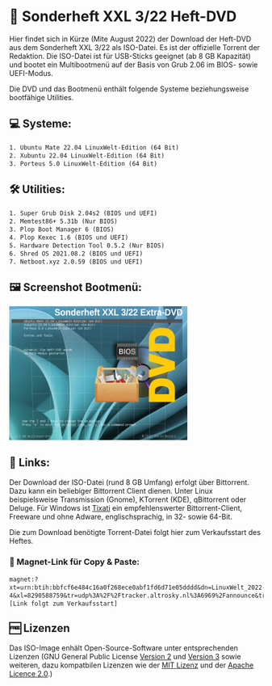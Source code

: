 # 💽 Sonderheft XXL 3/22 Heft-DVD

Hier findet sich in Kürze (Mite August 2022) der Download der Heft-DVD aus dem Sonderheft XXL 3/22 als ISO-Datei. Es ist der offizielle Torrent der Redaktion. Die ISO-Datei ist für USB-Sticks geeignet (ab 8 GB Kapazität) und bootet ein Multibootmenü auf der Basis von Grub 2.06 im BIOS- sowie UEFI-Modus.


Die DVD und das Bootmenü enthält folgende Systeme beziehungsweise bootfähige Utilities.

## 💻 Systeme:
    1. Ubuntu Mate 22.04 LinuxWelt-Edition (64 Bit)
    2. Xubuntu 22.04 LinuxWelt-Edition (64 Bit)
    3. Porteus 5.0 LinuxWelt-Edition (64 Bit)

## 🛠️ Utilities:
    1. Super Grub Disk 2.04s2 (BIOS und UEFI)
    2. Memtest86+ 5.31b (Nur BIOS)
    3. Plop Boot Manager 6 (BIOS)
    4. Plop Kexec 1.6 (BIOS und UEFI)
    5. Hardware Detection Tool 0.5.2 (Nur BIOS)
    6. Shred OS 2021.08.2 (BIOS und UEFI)
    7. Netboot.xyz 2.0.59 (BIOS und UEFI)

## 🖼️ Screenshot Bootmenü:
<img src="https://raw.githubusercontent.com/LinuxWelt/LinuxWelt/main/docs/images/LinuxWelt_XXL_2022-3-Extras_menu.png" width="70%">

## 🔗 Links:
Der Download der ISO-Datei (rund 8 GB Umfang) erfolgt über Bittorrent. Dazu kann ein beliebiger Bittorrent Client dienen. Unter Linux beispielsweise Transmission (Gnome), KTorrent (KDE), qBittorrent oder Deluge. Für Windows ist [Tixati](https://www.tixati.com/download/) ein empfehlenswerter Bittorrent-Client, Freeware und ohne Adware, englischsprachig, in 32- sowie 64-Bit.

Die zum Download benötigte Torrent-Datei folgt hier zum Verkaufsstart des Heftes.

### 🧲 Magnet-Link für Copy & Paste:
```
magnet:?xt=urn:btih:bbfcf6e484c16a0f268ece0abf1fd6d71e05dddd&dn=LinuxWelt_2022-4&xl=8290588759&tr=udp%3A%2F%2Ftracker.altrosky.nl%3A6969%2Fannounce&tr=https%3A%2F%2Ftracker.nanoha.org%3A443%2Fannounce&tr=https%3A%2F%2Ftr.abiir.top%3A443%2Fannounce&tr=https%3A%2F%2Fhcbt.pp.ua%3A443%2Fannounce&tr=udp%3A%2F%2Ftracker.openbittorrent.com%3A6969%2Fannounce&tr=udp%3A%2F%2Frun.publictracker.xyz%3A6969%2Fannounce&tr=udp%3A%2F%2Fpublic.publictracker.xyz%3A6969%2Fannounce&tr=udp%3A%2F%2Ftracker.torrent.eu.org%3A451%2Fannounce&tr=udp%3A%2F%2Fopen.tracker.cl%3A1337%2Fannounce
[Link folgt zum Verkaufsstart]
```

## 🆓 Lizenzen
Das ISO-Image enhält Open-Source-Software unter entsprechenden Lizenzen (GNU General Public License [Version 2](https://www.gnu.org/licenses/old-licenses/gpl-2.0.en.html) und [Version 3](https://www.gnu.org/licenses/gpl-3.0.en.html) sowie weiteren, dazu kompatbilen Lizenzen wie der [MIT Lizenz](https://opensource.org/licenses/MIT) und der [Apache Licence 2.0](https://www.apache.org/licenses/LICENSE-2.0).) 
